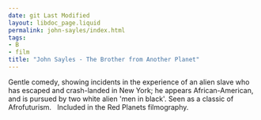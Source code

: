 ```yaml
---
date: git Last Modified
layout: libdoc_page.liquid
permalink: john-sayles/index.html
tags:
- B
- film
title: "John Sayles - The Brother from Another Planet"
---
```


Gentle comedy, showing incidents in the experience of an  alien slave who has escaped and crash-landed in New York; he appears  African-American, and is pursued by two white alien 'men in black'. Seen as a  classic of Afrofuturism.
 
Included in the Red  Planets filmography.